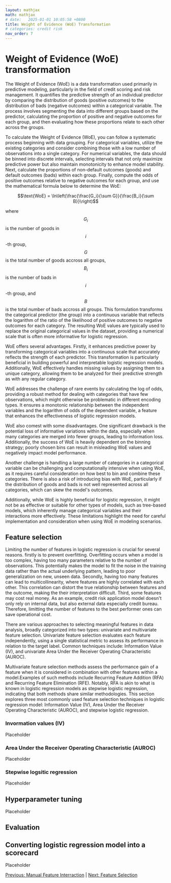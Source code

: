 ```yaml
---
layout: mathjax
math: mathjax
# date:   2025-01-01 10:05:58 +0800
title: Weight of Evidence (WoE) Transformation
# categories: credit risk
nav_order: 7
---
```


# Weight of Evidence (WoE) transformation
The Weight of Evidence (WoE) is a data transformation used primarily in predictive modeling, particularly in the field of credit scoring and risk management. It quantifies the predictive strength of an individual predictor by comparing the distribution of goods (positive outcomes) to the distribution of bads (negative outcomes) within a categorical variable. The process involves segmenting the data into different groups based on the predictor, calculating the proportion of positive and negative outcomes for each group, and then evaluating how these proportions relate to each other across the groups.

To calculate the Weight of Evidence (WoE), you can follow a systematic process beginning with data grouping. For categorical variables, utilize the existing categories and consider combining those with a low number of observations into a single category. For numerical variables, the data should be binned into discrete intervals, selecting intervals that not only maximize predictive power but also maintain monotonicity to enhance model stability. Next, calculate the proportions of non-default outcomes (goods) and default outcomes (bads) within each group. Finally, compute the odds of positive outcomes relative to negative outcomes for each group, and use the mathematical formula below to determine the WoE:

$$\text{WoE} = \ln\left(\frac{\frac{G_i}{\sum G}}{\frac{B_i}{\sum B}}\right)$$

where $$G_i$$ is the number of goods in $$i$$-th group, $$G$$ is the total number of goods accross all groups, $$B_i$$ is the number of bads in $$i$$-th group, and $$B$$ is the total number of bads accross all groups. This formulation transforms the categorical predictor (the group) into a continuous variable that reflects the logarithm of the ratio of the likelihood of positive outcomes to negative outcomes for each category. The resulting WoE values are typically used to replace the original categorical values in the dataset, providing a numerical scale that is often more informative for logistic regression.

WoE offers several advantages. Firstly, it enhances predictive power by transforming categorical variables into a continuous scale that accurately reflects the strength of each predictor. This transformation is particularly beneficial in building powerful and interpretable logistic regression models. Additionally, WoE effectively handles missing values by assigning them to a unique category, allowing them to be analyzed for their predictive strength as with any regular category.

WoE addresses the challenge of rare events by calculating the log of odds, providing a robust method for dealing with categories that have few observations, which might otherwise be problematic in different encoding types. It ensures a monotonic relationship between the independent variables and the logarithm of odds of the dependent variable, a feature that enhances the effectiveness of logistic regression models.

WoE also comest with some disadvantages. One significant drawback is the potential loss of informative variations within the data, especially when many categories are merged into fewer groups, leading to information loss. Additionally, the success of WoE is heavily dependent on the binning strategy; poorly chosen bins can result in misleading WoE values and negatively impact model performance.

Another challenge is handling a large number of categories in a categorical variable can be challenging and computationally intensive when using WoE, as it requires careful consideration on how best to bin and combine these categories. There is also a risk of introducing bias with WoE, particularly if the distribution of goods and bads is not well represented across all categories, which can skew the model's outcomes. 

Additionally, while WoE is highly beneficial for logistic regression, it might not be as effective or suitable for other types of models, such as tree-based models, which inherently manage categorical variables and their interactions more effectively. These limitations highlight the need for careful implementation and consideration when using WoE in modeling scenarios.

## Feature selection
Limiting the number of features in logistic regression is crucial for several reasons. firstly is to prevent overfitting. Overfitting occurs when a model is too complex, having too many parameters relative to the number of observations. This potentially makes the model to fit the noise in the training data rather than the actual underlying pattern, leading to poor generalization on new, unseen data. Secondly, having too many features can lead to multicollinearity, where features are highly correlated with each other. This correlation can distort the true relationship between features and the outcome, making the their interpretation difficult. Third, some features may cost real money. As an example, credit risk application model doesn't only rely on internal data, but also external data especially credit bureau. Therefore, limitting the number of features to the best performer ones can save operational cost.

There are various approaches to selecting meaningful features in data analysis, broadly categorized into two types: univariate and multivariate feature selection. Univariate feature selection evaluates each feature independently, using a single statistical metric to assess its performance in relation to the target label. Common techniques include: Information Value (IV), and univariate Area Under the Receiver Operating Characteristic (AUROC).

Multivariate feature selection methods assess the performance gain of a feature when it is considered in combination with other features within a model.Examples of such methods include Recurring Feature Addition (RFA) and Recurring Feature Elimination (RFE). Notably, RFA is akin to what is known in logistic regression models as stepwise logistic regression, indicating that both methods share similar methodologies. This section explores three most commonly used feature selection techniques in logistic regression model: Information Value (IV), Area Under the Receiver Operating Characteristic (AUROC), and stepwise logistic regression. 

### Invormation values (IV)
Placeholder

### Area Under the Receiver Operating Characteristic (AUROC)
Placeholder

### Stepwise logsitic regression
Placeholder

## Hyperparameter tuning
Placeholder

## Evaluation

## Converting logistic regression model into a scorecard
Placeholder

[Previous: Manual Feature Interraction](./feature-interraction.md) | [Next: Feature Selection](./feature-selection.md)
